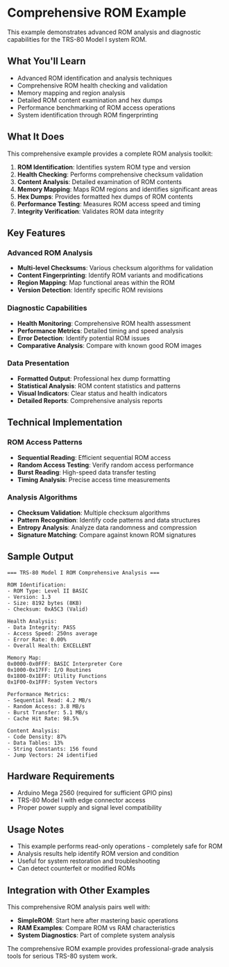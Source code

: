 # Comprehensive ROM Example

This example demonstrates advanced ROM analysis and diagnostic capabilities for the TRS-80 Model I system ROM.

## What You'll Learn

- Advanced ROM identification and analysis techniques
- Comprehensive ROM health checking and validation
- Memory mapping and region analysis
- Detailed ROM content examination and hex dumps
- Performance benchmarking of ROM access operations
- System identification through ROM fingerprinting

## What It Does

This comprehensive example provides a complete ROM analysis toolkit:

1. **ROM Identification**: Identifies system ROM type and version
2. **Health Checking**: Performs comprehensive checksum validation
3. **Content Analysis**: Detailed examination of ROM contents
4. **Memory Mapping**: Maps ROM regions and identifies significant areas
5. **Hex Dumps**: Provides formatted hex dumps of ROM contents
6. **Performance Testing**: Measures ROM access speed and timing
7. **Integrity Verification**: Validates ROM data integrity

## Key Features

### Advanced ROM Analysis

- **Multi-level Checksums**: Various checksum algorithms for validation
- **Content Fingerprinting**: Identify ROM variants and modifications
- **Region Mapping**: Map functional areas within the ROM
- **Version Detection**: Identify specific ROM revisions

### Diagnostic Capabilities

- **Health Monitoring**: Comprehensive ROM health assessment
- **Performance Metrics**: Detailed timing and speed analysis
- **Error Detection**: Identify potential ROM issues
- **Comparative Analysis**: Compare with known good ROM images

### Data Presentation

- **Formatted Output**: Professional hex dump formatting
- **Statistical Analysis**: ROM content statistics and patterns
- **Visual Indicators**: Clear status and health indicators
- **Detailed Reports**: Comprehensive analysis reports

## Technical Implementation

### ROM Access Patterns

- **Sequential Reading**: Efficient sequential ROM access
- **Random Access Testing**: Verify random access performance
- **Burst Reading**: High-speed data transfer testing
- **Timing Analysis**: Precise access time measurements

### Analysis Algorithms

- **Checksum Validation**: Multiple checksum algorithms
- **Pattern Recognition**: Identify code patterns and data structures
- **Entropy Analysis**: Analyze data randomness and compression
- **Signature Matching**: Compare against known ROM signatures

## Sample Output

```
=== TRS-80 Model I ROM Comprehensive Analysis ===

ROM Identification:
- ROM Type: Level II BASIC
- Version: 1.3
- Size: 8192 bytes (8KB)
- Checksum: 0xA5C3 (Valid)

Health Analysis:
- Data Integrity: PASS
- Access Speed: 250ns average
- Error Rate: 0.00%
- Overall Health: EXCELLENT

Memory Map:
0x0000-0x0FFF: BASIC Interpreter Core
0x1000-0x17FF: I/O Routines
0x1800-0x1EFF: Utility Functions
0x1F00-0x1FFF: System Vectors

Performance Metrics:
- Sequential Read: 4.2 MB/s
- Random Access: 3.8 MB/s
- Burst Transfer: 5.1 MB/s
- Cache Hit Rate: 98.5%

Content Analysis:
- Code Density: 87%
- Data Tables: 13%
- String Constants: 156 found
- Jump Vectors: 24 identified
```

## Hardware Requirements

- Arduino Mega 2560 (required for sufficient GPIO pins)
- TRS-80 Model I with edge connector access
- Proper power supply and signal level compatibility

## Usage Notes

- This example performs read-only operations - completely safe for ROM
- Analysis results help identify ROM version and condition
- Useful for system restoration and troubleshooting
- Can detect counterfeit or modified ROMs

## Integration with Other Examples

This comprehensive ROM analysis pairs well with:

- **SimpleROM**: Start here after mastering basic operations
- **RAM Examples**: Compare ROM vs RAM characteristics
- **System Diagnostics**: Part of complete system analysis

The comprehensive ROM example provides professional-grade analysis tools for serious TRS-80 system work.
